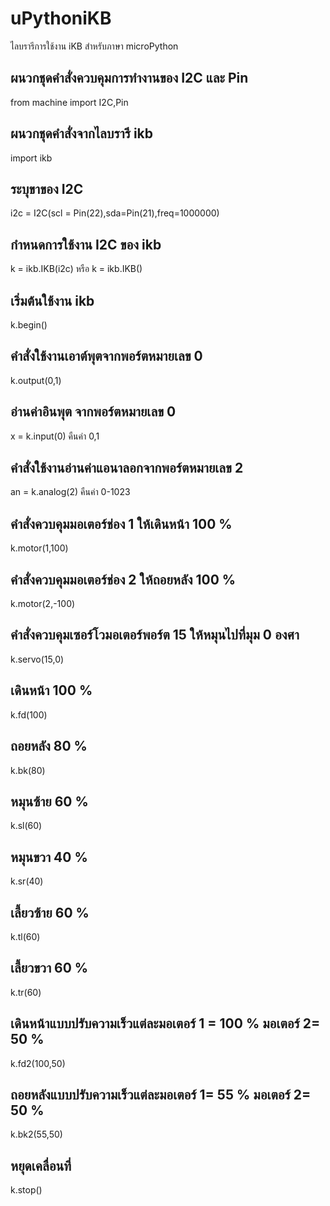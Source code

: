 # uPythoniKB
ไลบรารีการใช้งาน iKB สำหรับภาษา microPython
## ผนวกชุดคำสั่งควบคุมการทำงานของ I2C และ Pin
  from machine import I2C,Pin	
## ผนวกชุดคำสั่งจากไลบรารี ikb
  import ikb       	
## ระบุขาของ I2C
  i2c = I2C(scl = Pin(22),sda=Pin(21),freq=1000000)    
## กำหนดการใช้งาน I2C ของ ikb
k = ikb.IKB(i2c) หรือ k = ikb.IKB()       
## เริ่มต้นใช้งาน ikb
k.begin()                                                                         
## คำสั่งใช้งานเอาต์พุตจากพอร์ตหมายเลข 0
k.output(0,1) 		
## อ่านค่าอินพุต จากพอร์ตหมายเลข 0
x = k.input(0)  คืนค่า 0,1 
## คำสั่งใช้งานอ่านค่าแอนาลอกจากพอร์ตหมายเลข 2 
an = k.analog(2)  คืนค่า 0-1023                                                              
## คำสั่งควบคุมมอเตอร์ช่อง 1 ให้เดินหน้า 100 %
k.motor(1,100)  
## คำสั่งควบคุมมอเตอร์ช่อง 2 ให้ถอยหลัง 100 %
k.motor(2,-100)                                                    
## คำสั่งควบคุมเซอร์โวมอเตอร์พอร์ต 15 ให้หมุนไปที่มุม 0 องศา
k.servo(15,0) 	
## เดินหน้า 100 %
k.fd(100) 	 
## ถอยหลัง 80 %
k.bk(80) 	  
## หมุนซ้าย 60 %
k.sl(60)
## หมุนขวา 40 %
k.sr(40) 	    
## เลี้ยวซ้าย 60 %
k.tl(60) 	 
## เลี้ยวขวา 60 %
k.tr(60) 	   
## เดินหน้าแบบปรับความเร็วแต่ละมอเตอร์ 1 = 100 % มอเตอร์ 2= 50 %
k.fd2(100,50) 
## ถอยหลังแบบปรับความเร็วแต่ละมอเตอร์ 1=  55 % มอเตอร์ 2= 50 %
k.bk2(55,50) 	  
## หยุดเคลื่อนที่
k.stop()	                                      
